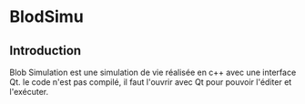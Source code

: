 # BlodSimu

## Introduction

Blob Simulation est une simulation de vie réalisée en c++ avec une interface Qt.
le code n'est pas compilé, il faut l'ouvrir avec Qt pour pouvoir l'éditer et l'exécuter.
